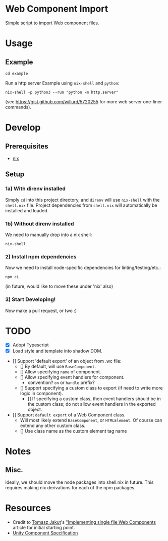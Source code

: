 # Web Component Import

Simple script to import Web component files.

# Usage

## Example

```
cd example
```

Run a http server
Example using `nix-shell` and `python`:

```
nix-shell -p python3 --run "python -m http.server"
```

(see https://gist.github.com/willurd/5720255 for more web server one-liner commands).

# Develop

## Prerequisites

- [nix](https://nixos.org/nix/)

## Setup

### 1a) With direnv installed

Simply `cd` into this project directory, and `direnv` will use `nix-shell` with the `shell.nix` file. Project dependencies from `shell.nix` will automatically be installed and loaded.

### 1b) Without direnv installed

We need to manually drop into a nix shell:

```
nix-shell
```

### 2) Install npm dependencies

Now we need to install node-specific dependencies for linting/testing/etc.:

```
npm ci
```

(in future, would like to move these under 'nix' also)

### 3) Start Developing!

Now make a pull request, or two :)

# TODO

- [x] Adopt Typescript
- [x] Load style and template into shadow DOM.
- [] Support 'default export' of an object from .wc file:
  - [] By default, will use `BaseComponent`.
  - [] Allow specifying `name` of component.
  - [] Allow specifying event handlers for component.
    - convention? `on` or `handle` prefix?
  - [] Support specifying a custom class to export (if need to write more logic in component).
    - [] If specifying a custom class, then event handlers should be in the custom class; do not allow event handlers in the exported object.
- [] Support `default export` of a Web Component class.
  - Will most likely extend `BaseComponent`, or `HTMLElement`. Of course can extend any other custom class.
  - [] Use class name as the custom element tag name

# Notes

## Misc.

Ideally, we should move the node packages into shell.nix in future.
This requires making nix derivations for each of the npm packages.

# Resources

- Credit to [Tomasz Jakut](https://medium.com/@ComandeerPL?source=post_page-----22adeaa0cd17----------------------)'s ["Implementing single file Web Components](https://medium.com/content-uneditable/implementing-single-file-web-components-22adeaa0cd17) article for initial starting point.
- [Unity Component Specification](https://github.com/TheLarkInn/unity-component-specification)
